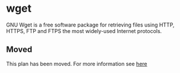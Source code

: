 # wget

GNU Wget is a free software package for retrieving files using HTTP, HTTPS, FTP and FTPS the most widely-used Internet protocols.

## Moved

This plan has been moved. For more information see [here](https://github.com/habitat-sh/core-plans#additional-plans)
